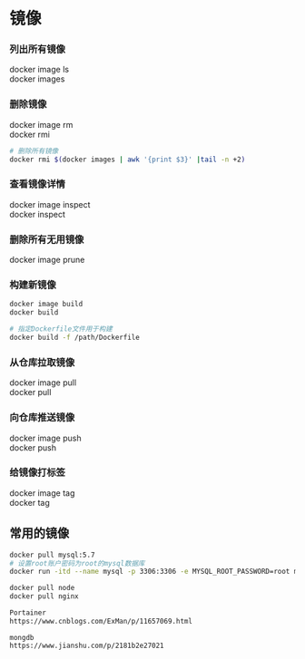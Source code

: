 # 镜像

### 列出所有镜像
docker image ls  
docker images

### 删除镜像
docker image rm  
docker rmi
```bash
# 删除所有镜像
docker rmi $(docker images | awk '{print $3}' |tail -n +2)
```

### 查看镜像详情
docker image inspect  
docker inspect

### 删除所有无用镜像
docker image prune  

### 构建新镜像
```sh
docker image build  
docker build

# 指定Dockerfile文件用于构建
docker build -f /path/Dockerfile
```

### 从仓库拉取镜像
docker image pull  
docker pull

### 向仓库推送镜像
docker image push  
docker push

### 给镜像打标签
docker image tag  
docker tag


## 常用的镜像
```sh
docker pull mysql:5.7
# 设置root账户密码为root的mysql数据库
docker run -itd --name mysql -p 3306:3306 -e MYSQL_ROOT_PASSWORD=root mysql:5.7
```
```sh
docker pull node
docker pull nginx
```
```sh
Portainer
https://www.cnblogs.com/ExMan/p/11657069.html
```
```
mongdb  
https://www.jianshu.com/p/2181b2e27021
```